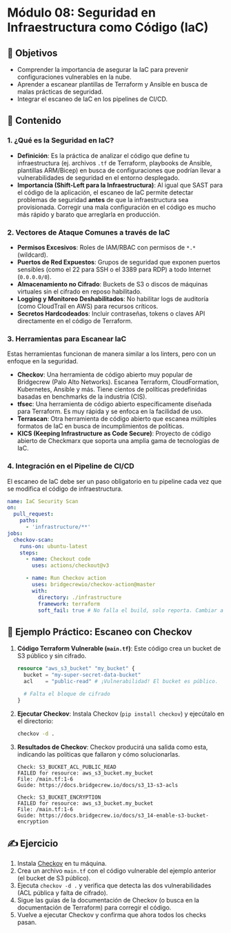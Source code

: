 # Módulo 08: Seguridad en Infraestructura como Código (IaC)

## 🎯 Objetivos

- Comprender la importancia de asegurar la IaC para prevenir configuraciones vulnerables en la nube.
- Aprender a escanear plantillas de Terraform y Ansible en busca de malas prácticas de seguridad.
- Integrar el escaneo de IaC en los pipelines de CI/CD.

## 📜 Contenido

### 1. ¿Qué es la Seguridad en IaC?

- **Definición**: Es la práctica de analizar el código que define tu infraestructura (ej. archivos `.tf` de Terraform, playbooks de Ansible, plantillas ARM/Bicep) en busca de configuraciones que podrían llevar a vulnerabilidades de seguridad en el entorno desplegado.
- **Importancia (Shift-Left para la Infraestructura)**: Al igual que SAST para el código de la aplicación, el escaneo de IaC permite detectar problemas de seguridad **antes** de que la infraestructura sea provisionada. Corregir una mala configuración en el código es mucho más rápido y barato que arreglarla en producción.

### 2. Vectores de Ataque Comunes a través de IaC

- **Permisos Excesivos**: Roles de IAM/RBAC con permisos de `*.*` (wildcard).
- **Puertos de Red Expuestos**: Grupos de seguridad que exponen puertos sensibles (como el 22 para SSH o el 3389 para RDP) a todo Internet (`0.0.0.0/0`).
- **Almacenamiento no Cifrado**: Buckets de S3 o discos de máquinas virtuales sin el cifrado en reposo habilitado.
- **Logging y Monitoreo Deshabilitados**: No habilitar logs de auditoría (como CloudTrail en AWS) para recursos críticos.
- **Secretos Hardcodeados**: Incluir contraseñas, tokens o claves API directamente en el código de Terraform.

### 3. Herramientas para Escanear IaC

Estas herramientas funcionan de manera similar a los linters, pero con un enfoque en la seguridad.

- **Checkov**: Una herramienta de código abierto muy popular de Bridgecrew (Palo Alto Networks). Escanea Terraform, CloudFormation, Kubernetes, Ansible y más. Tiene cientos de políticas predefinidas basadas en benchmarks de la industria (CIS).
- **tfsec**: Una herramienta de código abierto específicamente diseñada para Terraform. Es muy rápida y se enfoca en la facilidad de uso.
- **Terrascan**: Otra herramienta de código abierto que escanea múltiples formatos de IaC en busca de incumplimientos de políticas.
- **KICS (Keeping Infrastructure as Code Secure)**: Proyecto de código abierto de Checkmarx que soporta una amplia gama de tecnologías de IaC.

### 4. Integración en el Pipeline de CI/CD

El escaneo de IaC debe ser un paso obligatorio en tu pipeline cada vez que se modifica el código de infraestructura.

```yaml
name: IaC Security Scan
on:
  pull_request:
    paths:
      - 'infrastructure/**'
jobs:
  checkov-scan:
    runs-on: ubuntu-latest
    steps:
      - name: Checkout code
        uses: actions/checkout@v3

      - name: Run Checkov action
        uses: bridgecrewio/checkov-action@master
        with:
          directory: ./infrastructure
          framework: terraform
          soft_fail: true # No falla el build, solo reporta. Cambiar a 'false' para bloquear.
```

## 🏢 Ejemplo Práctico: Escaneo con Checkov

1. **Código Terraform Vulnerable (`main.tf`)**:
   Este código crea un bucket de S3 público y sin cifrado.

   ```terraform
   resource "aws_s3_bucket" "my_bucket" {
     bucket = "my-super-secret-data-bucket"
     acl    = "public-read" # ¡Vulnerabilidad! El bucket es público.

     # Falta el bloque de cifrado
   }
   ```

2. **Ejecutar Checkov**:
   Instala Checkov (`pip install checkov`) y ejecútalo en el directorio:

   ```bash
   checkov -d .
   ```

3. **Resultados de Checkov**:
   Checkov producirá una salida como esta, indicando las políticas que fallaron y cómo solucionarlas.

   ```plaintext
   Check: S3_BUCKET_ACL_PUBLIC_READ
   FAILED for resource: aws_s3_bucket.my_bucket
   File: /main.tf:1-6
   Guide: https://docs.bridgecrew.io/docs/s3_13-s3-acls

   Check: S3_BUCKET_ENCRYPTION
   FAILED for resource: aws_s3_bucket.my_bucket
   File: /main.tf:1-6
   Guide: https://docs.bridgecrew.io/docs/s3_14-enable-s3-bucket-encryption
   ```

## ✍️ Ejercicio

1. Instala [Checkov](https://www.checkov.io/2.Basics/Installing%20Checkov.html) en tu máquina.
2. Crea un archivo `main.tf` con el código vulnerable del ejemplo anterior (el bucket de S3 público).
3. Ejecuta `checkov -d .` y verifica que detecta las dos vulnerabilidades (ACL pública y falta de cifrado).
4. Sigue las guías de la documentación de Checkov (o busca en la documentación de Terraform) para corregir el código.
5. Vuelve a ejecutar Checkov y confirma que ahora todos los checks pasan.
